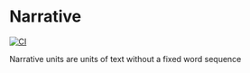 # Narrative
[![CI](https://github.com/BetaMasaheft/Narrative/actions/workflows/validate.yml/badge.svg)](https://github.com/BetaMasaheft/Narrative/actions/workflows/validate.yml)


Narrative units are units of text without a fixed word sequence
